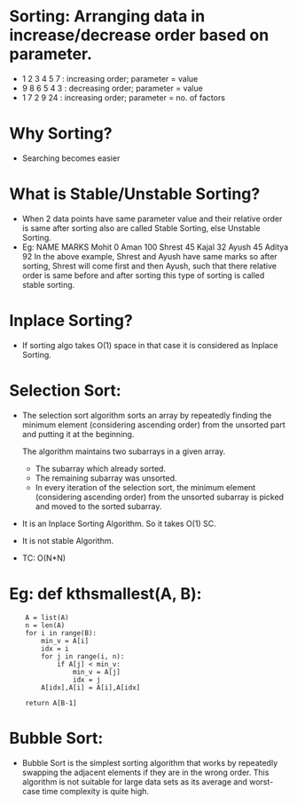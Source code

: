 # Sorting: Arranging data in increase/decrease order based on parameter.
- 1 2 3 4 5 7 : increasing order; parameter = value
- 9 8 6 5 4 3 : decreasing order; parameter = value
- 1 7 2 9 24  : increasing order; parameter = no. of factors

# Why Sorting?
- Searching becomes easier

# What is Stable/Unstable Sorting?
- When 2 data points have same parameter value and their relative order is same after sorting also are called Stable Sorting, else Unstable Sorting.    
- Eg:  NAME     MARKS
       Mohit      0
       Aman      100
       Shrest    45 
       Kajal     32 
       Ayush     45
       Aditya    92
    In the above example, Shrest and Ayush have same marks so after sorting, Shrest will come first and then Ayush, such that there relative order is same before and after sorting this type of sorting is called stable sorting.

# Inplace Sorting?
- If sorting algo takes O(1) space in that case it is considered as Inplace Sorting.

# Selection Sort: 
- The selection sort algorithm sorts an array by repeatedly finding the minimum element (considering ascending order) from the unsorted part and putting it at the beginning. 

    The algorithm maintains two subarrays in a given array.

    - The subarray which already sorted. 
    - The remaining subarray was unsorted.
    - In every iteration of the selection sort, the minimum element (considering ascending order) from the unsorted subarray is picked and moved to the sorted subarray. 

- It is an Inplace Sorting Algorithm. So it takes O(1) SC.
- It is not stable Algorithm.
- TC: O(N*N)

# Eg: 	def kthsmallest(A, B):
        A = list(A)
        n = len(A)
        for i in range(B):  
            min_v = A[i]
            idx = i
            for j in range(i, n):
                if A[j] < min_v:
                    min_v = A[j]
                    idx = j
            A[idx],A[i] = A[i],A[idx]
        
        return A[B-1]


# Bubble Sort:
- Bubble Sort is the simplest sorting algorithm that works by repeatedly swapping the adjacent elements if they are in the wrong order. This algorithm is not suitable for large data sets as its average and worst-case time complexity is quite high.
